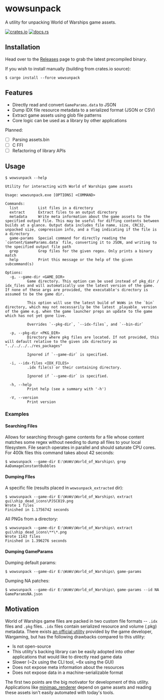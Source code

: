 # wowsunpack

A utility for unpacking World of Warships game assets.

[![crates.io](https://img.shields.io/crates/v/wowsunpack.svg)](https://crates.io/crates/wowsunpack)  [![docs.rs](https://img.shields.io/docsrs/v/wowsunpack.svg)](https://docs.rs/wowsunpack/latest)

## Installation

Head over to the [Releases](https://github.com/landaire/wowsunpack/releases) page to grab the latest precompiled binary.

If you wish to install manually (building from crates.io source):

```
$ cargo install --force wowsunpack
```

## Features

- Directly read and convert `GameParams.data` to JSON
- Dump IDX file resource metadata to a serialized format (JSON or CSV)
- Extract game assets using glob file patterns
- Core logic can be used as a library by other applications

Planned:

- [ ] Parsing assets.bin
- [ ] C FFI
- [ ] Refactoring of library APIs

## Usage

```
$ wowsunpack --help

Utility for interacting with World of Warships game assets

Usage: wowsunpack.exe [OPTIONS] <COMMAND>

Commands:
  list         List files in a directory
  extract      Extract files to an output directory
  metadata     Write meta information about the game assets to the specified output file. This may be useful for diffing contents between builds at a glance. Output data includes file name, size, CRC32, unpacked size, compression info, and a flag indicating if the file is a directory
  game-params  Special command for directly reading the `content/GameParams.data` file, converting it to JSON, and writing to the specified output file path
  grep         Grep files for the given regex. Only prints a binary match
  help         Print this message or the help of the given subcommand(s)

Options:
  -g, --game-dir <GAME_DIR>
          Game directory. This option can be used instead of pkg_dir / idx_files and will automatically use the latest version of the game. If none of these args are provided, the executable's directory is assumed to be the game dir.

          This option will use the latest build of WoWs in the `bin` directory, which may not necessarily be the latest _playable_ version of the game e.g. when the game launcher preps an update to the game which has not yet gone live.

          Overrides `--pkg-dir`, `--idx-files`, and `--bin-dir`

  -p, --pkg-dir <PKG_DIR>
          Directory where pkg files are located. If not provided, this will default relative to the given idx directory as "../../../../res_packages"

          Ignored if `--game-dir` is specified.

  -i, --idx-files <IDX_FILES>
          .idx file(s) or their containing directory.

          Ignored if `--game-dir` is specified.

  -h, --help
          Print help (see a summary with '-h')

  -V, --version
          Print version
```

### Examples

#### Searching Files

Allows for searching through game contents for a file whose content matches some regex without needing to dump all files to your local filesystem. File search operates in parallel and should saturate CPU cores. For 400k files this command takes about 42 seconds:

```
$ wowsunpack --game-dir E:\WoWs\World_of_Warships\ grep AaDamageConstantBubbles
```

#### Dumping FIles

A specific file (results placed in `wowsunpack_extracted` dir):

```
$ wowsunpack --game-dir E:\WoWs\World_of_Warships\ extract gui\ship_dead_icons\PJSC819.png
Wrote 1 files
Finished in 1.1756742 seconds
```

All PNGs from a directory:

```
$ wowsunpack --game-dir E:\WoWs\World_of_Warships\ extract gui\ship_dead_icons\**\*.png
Wrote 1143 files
Finished in 1.396276 seconds
```

#### Dumping GameParams

Dumping default params:

```
$ wowsunpack --game-dir E:\WoWs\World_of_Warships\ game-params
```

Dumping NA patches:

```
$ wowsunpack --game-dir E:\WoWs\World_of_Warships\ game-params --id NA GameParamsNA.json
```

## Motivation

World of Warships game files are packed in two custom file formats -- `.idx` files and `.pkg` files. `.idx` files contain serialized resource and volume (.pkg) metadata. There exists [an official utility](https://forum.worldofwarships.com/topic/183662-all-wows-unpack-tool-unpack-game-client-resources/) provided by the game developer, Wargaming, but has the following drawbacks compared to this utility:

- Is not open-source
- This utility's backing library can be easily adopted into other applications that would like to directly read game data
- Slower (~2x using the CLI tool, ~6x using the GUI)
- Does not expose meta information about the resources
- Does not expose data in a machine-serializable format

The first two points are the big motivator for development of this utility. Applications like [minimap_renderer](https://github.com/WoWs-Builder-Team/minimap_renderer) depend on game assets and reading these assets isn't easily automated with today's tools.